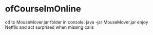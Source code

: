 # ofCourseImOnline
cd to MouseMover.jar folder
in console: java -jar MouseMover.jar
enjoy Netflix and act surprised when missing calls
